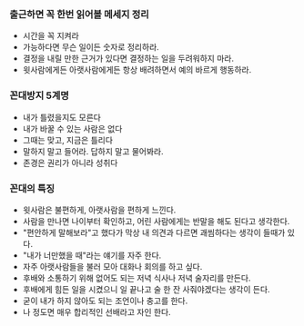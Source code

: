 ### 출근하면 꼭 한번 읽어볼 메세지 정리

- 시간을 꼭 지켜라 
- 가능하다면 무슨 일이든 숫자로 정리하라. 
- 결정을 내릴 만한 근거가 있다면 결정하는 일을 두려워하지 마라. 
- 윗사람에게든 아랫사람에게든 항상 배려하면서 예의 바르게 행동하라. 



### 꼰대방지 5계명

- 내가 틀렸을지도 모른다  
- 내가 바꿀 수 있는 사람은 없다  
- 그때는 맞고, 지금은 틀리다  
- 말하지 말고 들어라. 답하지 말고 물어봐라.  
- 존경은 권리가 아니라 성취다  



### 꼰대의 특징

- 윗사람은 불편하게, 아랫사람을 편하게 느낀다.   
- 사람을 만나면 나이부터 확인하고, 어린 사람에게는 반말을 해도 된다고 생각한다.    
- "편안하게 말해보라"고 했다가 막상 내 의견과 다르면 괘씸하다는 생각이 들때가 있다.  
- "내가 너만했을 때"라는 얘기를 자주 한다.   
- 자주 아랫사람들을 불러 모아 대화나 회의를 하고 싶다.   
- 후배와 소통하기 위해 없어도 되는 저녁 식사나 저녁 술자리를 만든다.  
- 후배에게 힘든 일을 시켰으니 일 끝나고 술 한 잔 사줘야겠다는 생각이 든다.  
- 굳이 내가 하지 않아도 되는 조언이나 충고를 한다.  
- 나 정도면 매우 합리적인 선배라고 자인 한다.  


   